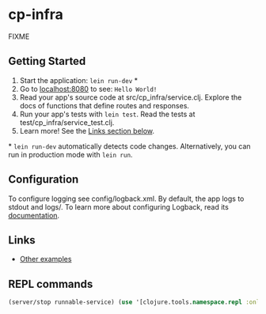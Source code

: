 # cp-infra

FIXME

## Getting Started

1. Start the application: `lein run-dev` \*
2. Go to [localhost:8080](http://localhost:8080/) to see: `Hello World!`
3. Read your app's source code at src/cp_infra/service.clj. Explore the docs of functions
   that define routes and responses.
4. Run your app's tests with `lein test`. Read the tests at test/cp_infra/service_test.clj.
5. Learn more! See the [Links section below](#links).

\* `lein run-dev` automatically detects code changes. Alternatively, you can run in production mode
with `lein run`.

## Configuration

To configure logging see config/logback.xml. By default, the app logs to stdout and logs/.
To learn more about configuring Logback, read its [documentation](http://logback.qos.ch/documentation.html).

## Links
* [Other examples](https://github.com/pedestal/samples)


## REPL commands
```clojure
(server/stop runnable-service) (use '[clojure.tools.namespace.repl :only (refresh)]) (refresh) (server/start runnable-service)
```
